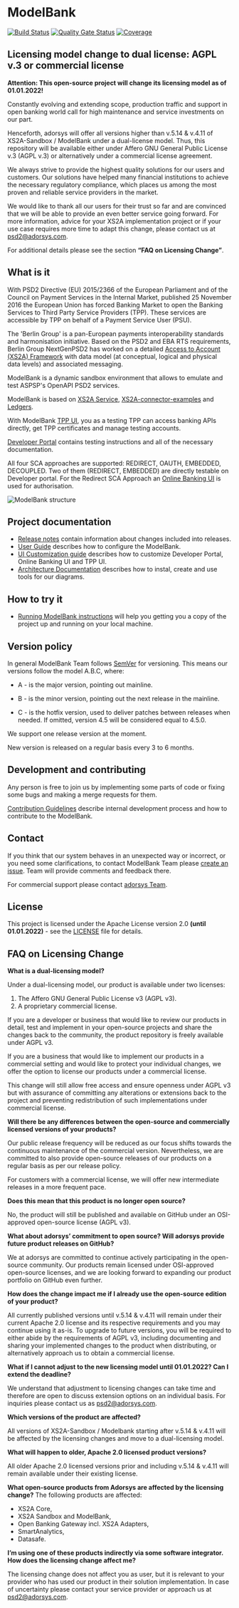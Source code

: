 # ModelBank

[![Build Status](https://api.travis-ci.com/adorsys/XS2A-Sandbox.svg?branch=master)](https://travis-ci.com/adorsys/XS2A-Sandbox)
[![Quality Gate Status](https://sonarcloud.io/api/project_badges/measure?project=adorsys_XS2A-Sandbox&metric=alert_status)](https://sonarcloud.io/dashboard?id=adorsys_XS2A-Sandbox)
[![Coverage](https://sonarcloud.io/api/project_badges/measure?project=adorsys_XS2A-Sandbox&metric=coverage)](https://sonarcloud.io/dashboard?id=adorsys_XS2A-Sandbox)

## Licensing model change to dual license: AGPL v.3 or commercial license

**Attention: This open-source project will change its licensing model as of 01.01.2022!**

Constantly evolving and extending scope, production traffic and support in open banking
world call for high maintenance and service investments on our part.

Henceforth, adorsys will offer all versions higher than v.5.14 &amp; v.4.11 of XS2A-Sandbox /
ModelBank under a dual-license model. Thus, this repository will be available either under
Affero GNU General Public License v.3 (AGPL v.3) or alternatively under a commercial license
agreement.

We always strive to provide the highest quality solutions for our users and customers. Our
solutions have helped many financial institutions to achieve the necessary regulatory
compliance, which places us among the most proven and reliable service providers in the
market.

We would like to thank all our users for their trust so far and are convinced that we will be
able to provide an even better service going forward.
For more information, advice for your XS2A implementation project or if your use case
requires more time to adapt this change, please contact us at psd2@adorsys.com.

For additional details please see the section **“FAQ on Licensing Change”**.

## What is it

With PSD2 Directive (EU) 2015/2366 of the European Parliament and of the Council on Payment Services in the Internal Market, published 25 November 2016
the European Union has forced Banking Market to open the Banking Services to Third Party Service Providers (TPP). These services are accessible by TPP on behalf of a Payment Service User (PSU).

The 'Berlin Group' is a pan-European payments interoperability standards and harmonisation initiative. Based on the PSD2 and EBA RTS requirements, Berlin Group NextGenPSD2 has worked on a detailed [Access to Account (XS2A) Framework](https://www.berlin-group.org/psd2-access-to-bank-accounts) with data model (at conceptual, logical and physical data levels) and associated messaging.

ModelBank is a dynamic sandbox environment that allows to emulate and test ASPSP's OpenAPI PSD2 services.

ModelBank is based on [XS2A Service](https://github.com/adorsys/xs2a), [XS2A-connector-examples](https://github.com/adorsys/xs2a-connector-examples) and [Ledgers](https://github.com/adorsys/ledgers).

With ModelBank [TPP UI](https://github.com/adorsys/XS2A-Sandbox/tree/master/tpp-ui), you as a testing TPP can access banking APIs directly, get TPP certificates and manage testing accounts.

[Developer Portal](https://github.com/adorsys/XS2A-Sandbox/tree/master/developer-portal-ui) contains testing instructions and all of the necessary documentation.

All four SCA approaches are supported: REDIRECT, OAUTH, EMBEDDED, DECOUPLED. Two of them (REDIRECT, EMBEDDED) are directly testable on Developer portal. For the Redirect SCA Approach an [Online Banking UI](https://github.com/adorsys/XS2A-Sandbox/tree/master/oba-ui) is used for authorisation.

![ModelBank structure](https://github.com/adorsys/XS2A-Sandbox/blob/master/XS2ASandbox.png)

## Project documentation

-   [Release notes](https://github.com/adorsys/XS2A-Sandbox/tree/master/docs/release_notes) contain information about changes included into releases.
-   [User Guide](https://github.com/adorsys/XS2A-Sandbox/tree/master/docs/user-guide.md) describes how to configure the ModelBank.
-   [UI Customization guide](https://github.com/adorsys/XS2A-Sandbox/blob/master/docs/customization_guide/UIs_customization_guide.md) describes how to customize Developer Portal, Online Banking UI and TPP UI.
-   [Architecture Documentation](https://github.com/adorsys/XS2A-Sandbox/blob/master/docs/arc42/README.adoc) describes how to instal, create and use tools for our diagrams.

## How to try it

-   [Running ModelBank instructions](https://github.com/adorsys/XS2A-Sandbox/tree/master/docs/running-modelbank.md) will help you getting you a copy of the project up and running on your local machine.

## Version policy

In general ModelBank Team follows [SemVer](https://semver.org/) for versioning. This means our versions follow the model A.B.C, where:

-   A - is the major version, pointing out mainline.

-   B - is the minor version, pointing out the next release in the mainline.

-   C - is the hotfix version, used to deliver patches between releases when needed. If omitted, version 4.5 will be considered equal to 4.5.0.

We support one release version at the moment.

New version is released on a regular basis every 3 to 6 months.

## Development and contributing

Any person is free to join us by implementing some parts of code or fixing some bugs and making a merge requests for them.

[Contribution Guidelines](https://github.com/adorsys/XS2A-Sandbox/tree/master/docs/Contribution-Guidelines.md) describe internal development process and how to contribute to the ModelBank.

## Contact

If you think that our system behaves in an unexpected way or incorrect, or you need some clarifications, to contact ModelBank Team please [create an issue](https://github.com/adorsys/XS2A-Sandbox/issues). Team will provide comments and feedback there.

For commercial support please contact [adorsys Team](https://adorsys-platform.de/solutions/).

## License

This project is licensed under the Apache License version 2.0 **(until 01.01.2022)** - see the [LICENSE](https://github.com/adorsys/XS2A-Sandbox/blob/master/LICENSE) file for details.

## FAQ on Licensing Change

**What is a dual-licensing model?**

Under a dual-licensing model, our product is available under two licenses:

1. The Affero GNU General Public License v3 (AGPL v3).
2. A proprietary commercial license.

If you are a developer or business that would like to review our products in detail, test and
implement in your open-source projects and share the changes back to the community, the product
repository is freely available under AGPL v3.

If you are a business that would like to implement our products in a commercial setting and would
like to protect your individual changes, we offer the option to license our products under a
commercial license.

This change will still allow free access and ensure openness under AGPL v3 but with assurance of
committing any alterations or extensions back to the project and preventing redistribution of such
implementations under commercial license.

**Will there be any differences between the open-source and commercially licensed versions of your
products?**

Our public release frequency will be reduced as our focus shifts towards the continuous
maintenance of the commercial version. Nevertheless, we are committed to also provide
open-source releases of our products on a regular basis as per our release policy.

For customers with a commercial license, we will offer new intermediate releases in a more
frequent pace.

**Does this mean that this product is no longer open source?**

No, the product will still be published and available on GitHub under an OSI-approved open-source
license (AGPL v3).

**What about adorsys’ commitment to open source? Will adorsys provide future product releases on
GitHub?**

We at adorsys are committed to continue actively participating in the open-source community. Our
products remain licensed under OSI-approved open-source licenses, and we are looking forward to
expanding our product portfolio on GitHub even further.

**How does the change impact me if I already use the open-source edition of your product?**

All currently published versions until v.5.14 &amp; v.4.11 will remain under their current Apache 2.0
license and its respective requirements and you may continue using it as-is. To upgrade to future
versions, you will be required to either abide by the requirements of AGPL v3, including documenting
and sharing your implemented changes to the product when distributing, or alternatively approach
us to obtain a commercial license.

**What if I cannot adjust to the new licensing model until 01.01.2022? Can I extend the deadline?**

We understand that adjustment to licensing changes can take time and therefore are open to discuss
extension options on an individual basis. For inquiries please contact us as psd2@adorsys.com.

**Which versions of the product are affected?**

All versions of XS2A-Sandbox / Modelbank starting after v.5.14 &amp; v.4.11 will be affected by the
licensing changes and move to a dual-licensing model.

**What will happen to older, Apache 2.0 licensed product versions?**

All older Apache 2.0 licensed versions prior and including v.5.14 &amp; v.4.11 will remain available
under their existing license.

**What open-source products from Adorsys are affected by the licensing change?**
The following products are affected:

- XS2A Core,
- XS2A Sandbox and ModelBank,
- Open Banking Gateway incl. XS2A Adapters,
- SmartAnalytics,
- Datasafe.

**I’m using one of these products indirectly via some software integrator. How does the licensing
change affect me?**

The licensing change does not affect you as user, but it is relevant to your provider who has used our
product in their solution implementation. In case of uncertainty please contact your service provider
or approach us at psd2@adorsys.com.

